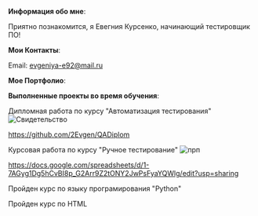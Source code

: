 **Информация обо мне**:
 
Приятно познакомится, я Евегния Курсенко, начинающий тестировщик ПО!

**Мои Контакты**:

 Email: evgeniya-e92@mail.ru

 
**Мое Портфолио**:
  
**Выполненные проекты во время обучения**:
 
Дипломная работа по курсу "Автоматизация тестирования"
![Свидетельство](https://user-images.githubusercontent.com/107884351/209113745-53cb1c24-2780-45df-9642-e66c369c1fb1.png)

https://github.com/2Evgen/QADiplom

Курсовая работа по курсу "Ручное тестирование" 
![прп](https://user-images.githubusercontent.com/107884351/209113911-1d235156-5382-42f7-8372-62ebbdcc65d1.png)


https://docs.google.com/spreadsheets/d/1-7AGyg1Dg5hCvBI8p_G2Arr9Z2tONY2JwPsFyaYQWlg/edit?usp=sharing


Пройден курс по языку програмирования "Python" 


Пройден курс по HTML
